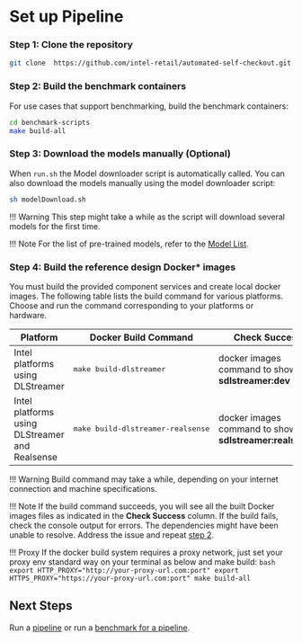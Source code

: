# Set up Pipeline

### Step 1: Clone the repository

```bash
git clone  https://github.com/intel-retail/automated-self-checkout.git && cd ./automated-self-checkout
```

### Step 2: Build the benchmark containers

For use cases that support benchmarking, build the benchmark containers:

```bash
cd benchmark-scripts
make build-all
```

### Step 3: Download the models manually (Optional)

When `run.sh` the Model downloader script is automatically called. You can also download the models manually using the model downloader script:

```bash
sh modelDownload.sh
```

!!! Warning
    This step might take a while as the script will download several models for the first time.

!!! Note
    For the list of pre-trained models, refer to the [Model List](https://github.com/intel-retail/automated-self-checkout/blob/main/configs/dlstreamer/models/2022/models.list.yml).

### Step 4: Build the reference design Docker* images

You must build the provided component services and create local docker images. The following table lists the build command for various platforms. Choose and run the command corresponding to your platforms or hardware.

| Platform                                       | Docker Build Command                       | Check Success                                                |
| ---------------------------------------------- | ------------------------------------------ |--------------------------------------------------------------|
| Intel platforms using DLStreamer               | <pre>make build-dlstreamer</pre>           | docker images command to show <b>sdlstreamer:dev</b>         |
| Intel platforms using DLStreamer and Realsense | <pre>make build-dlstreamer-realsense</pre> |  docker images command to show <b>sdlstreamer:realsense</b>  |

!!! Warning
    Build command may take a while, depending on your internet connection and machine specifications.

!!! Note
    If the build command succeeds, you will see all the built Docker images files as indicated in the **Check Success** column. If the build fails, check the console output for errors. The dependencies might have been unable to resolve. Address the issue and repeat [step 2](/pipelinesetup.md#step-2).

!!! Proxy
    If the docker build system requires a proxy network, just set your proxy env standard way on your terminal as below and make build:
    ```bash
    export HTTP_PROXY="http://your-proxy-url.com:port"
    export HTTPS_PROXY="https://your-proxy-url.com:port"
    make build-all
    ```

## Next Steps

Run a [pipeline](./pipelinerun.md) or run a [benchmark for a pipeline](./pipelinebenchmarking.md).
